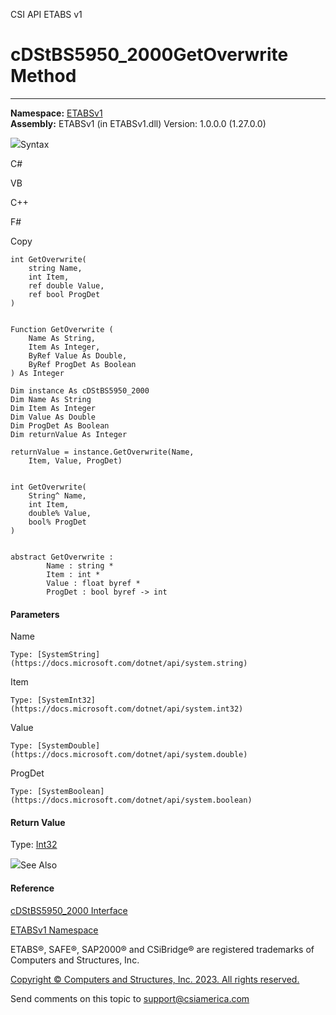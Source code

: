 ﻿

CSI API ETABS v1

# cDStBS5950_2000GetOverwrite Method  
  
---  
  
**Namespace:** [ETABSv1](2780f1b8-2033-5289-2298-1cdb2a7508d9.htm)  
**Assembly:** ETABSv1 (in ETABSv1.dll) Version: 1.0.0.0 (1.27.0.0)

![](../icons/SectionExpanded.png)Syntax

C#

VB

C++

F#

Copy

    
    
    int GetOverwrite(
    	string Name,
    	int Item,
    	ref double Value,
    	ref bool ProgDet
    )
    
    
    Function GetOverwrite ( 
    	Name As String,
    	Item As Integer,
    	ByRef Value As Double,
    	ByRef ProgDet As Boolean
    ) As Integer
    
    Dim instance As cDStBS5950_2000
    Dim Name As String
    Dim Item As Integer
    Dim Value As Double
    Dim ProgDet As Boolean
    Dim returnValue As Integer
    
    returnValue = instance.GetOverwrite(Name, 
    	Item, Value, ProgDet)
    
    
    int GetOverwrite(
    	String^ Name, 
    	int Item, 
    	double% Value, 
    	bool% ProgDet
    )
    
    
    abstract GetOverwrite : 
            Name : string * 
            Item : int * 
            Value : float byref * 
            ProgDet : bool byref -> int 
    

#### Parameters

Name

    Type: [SystemString](https://docs.microsoft.com/dotnet/api/system.string)  

Item

    Type: [SystemInt32](https://docs.microsoft.com/dotnet/api/system.int32)  

Value

    Type: [SystemDouble](https://docs.microsoft.com/dotnet/api/system.double)  

ProgDet

    Type: [SystemBoolean](https://docs.microsoft.com/dotnet/api/system.boolean)  

#### Return Value

Type: [Int32](https://docs.microsoft.com/dotnet/api/system.int32)

![](../icons/SectionExpanded.png)See Also

#### Reference

[cDStBS5950_2000 Interface](15dcafaa-fe1a-8211-2cc0-4755fcb91377.htm)

[ETABSv1 Namespace](2780f1b8-2033-5289-2298-1cdb2a7508d9.htm)

ETABS®, SAFE®, SAP2000® and CSiBridge® are registered trademarks of Computers
and Structures, Inc.  

[Copyright © Computers and Structures, Inc. 2023. All rights
reserved.](http://www.csiamerica.com)

Send comments on this topic to
[support@csiamerica.com](mailto:support%40csiamerica.com?Subject=CSI%20API%20ETABS%20v1)

